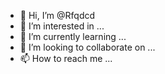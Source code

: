 - 👋 Hi, I’m @Rfqdcd
- 👀 I’m interested in ...
- 🌱 I’m currently learning ...
- 💞️ I’m looking to collaborate on ...
- 📫 How to reach me ...

<!---
Rfqdcd/Rfqdcd is a ✨ special ✨ repository because its `README.md` (this file) appears on your GitHub profile.
You can click the Preview link to take a look at your changes.
--->

